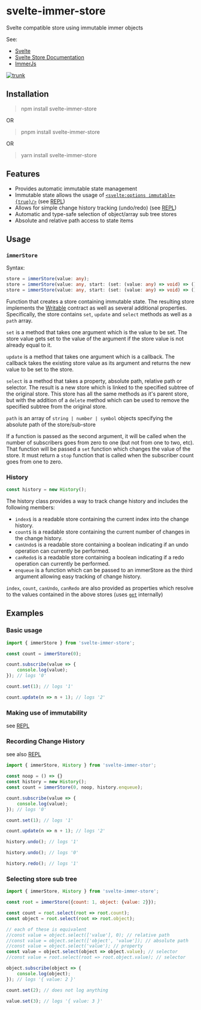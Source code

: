 # svelte-immer-store

Svelte compatible store using immutable immer objects 

See:
* [Svelte](https://svelte.dev/)
* [Svelte Store Documentation](https://svelte.dev/docs#svelte_store)
* [ImmerJs](https://immerjs.github.io/immer/)

[![trunk](https://github.com/WHenderson/svelte-immer-store/actions/workflows/trunk.yml/badge.svg)](https://github.com/WHenderson/svelte-immer-store/actions/workflows/trunk.yml)

## Installation

> npm install svelte-immer-store

OR

> pnpm install svelte-immer-store

OR

> yarn install svelte-immer-store


## Features

* Provides automatic immutable state management
* Immutable state allows the usage of [`<svelte:options immutable={true}/>`](https://svelte.dev/docs#svelte_options) (see [REPL](https://svelte.dev/repl/72d9a5cc222f4dde98e5cc7e5b48d118?version=3.38.2))
* Allows for simple change history tracking (undo/redo) (see [REPL](https://svelte.dev/repl/36bc342889c34e70857b012f58caaa67?version=3.38.2))
* Automatic and type-safe selection of object/array sub tree stores
* Absolute and relative path access to state items

## Usage

### `immerStore`

Syntax:
```ts
store = immerStore(value: any);
store = immerStore(value: any, start: (set: (value: any) => void) => () => void);
store = immerStore(value: any, start: (set: (value: any) => void) => () => void, record: (change: { undo?: () => void; redo?: () => void; }) => void);
```

Function that creates a store containing immutable state. 
The resulting store implements the [Writable](https://svelte.dev/docs#writable) contract as well as several additional properties.
Specifically, the store contains `set`, `update` and `select` methods as well as a `path` array.

`set` is a method that takes one argument which is the value to be set. 
The store value gets set to the value of the argument if the store value is not already equal to it.

`update` is a method that takes one argument which is a callback. 
The callback takes the existing store value as its argument and returns the new value to be set to the store.

`select` is a method that takes a property, absolute path, relative path or selector.
The result is a new store which is linked to the specified subtree of the original store.
This store has all the same methods as it's parent store, but with the addition of a `delete` method which can be used to remove the specified subtree from the original store. 

`path` is an array of `string | number | symbol` objects specifying the absolute path of the store/sub-store

If a function is passed as the second argument, it will be called when the number of subscribers goes from zero to one (but not from one to two, etc). 
That function will be passed a `set` function which changes the value of the store. 
It must return a `stop` function that is called when the subscriber count goes from one to zero.

### History
```js
const history = new History();
```

The history class provides a way to track change history and includes the following members:

* `index$` is a readable store containing the current index into the change history.
* `count$` is a readable store containing the current number of changes in the change history.
* `canUndo$` is a readable store containing a boolean indicating if an undo operation can currently be performed.
* `canRedo$` is a readable store containing a boolean indicating if a redo operation can currently be performed.
* `enqueue` is a function which can be passed to an immerStore as the third argument allowing easy tracking of change history.

`index`, `count`, `canUndo`, `canRedo` are also provided as properties which resolve to the values contained in the above stores (uses [`get`](https://svelte.dev/docs#get) internally)

## Examples

### Basic usage
```js
import { immerStore } from 'svelte-immer-store';

const count = immerStore(0);

count.subscribe(value => {
    console.log(value);
}); // logs '0'

count.set(1); // logs '1'

count.update(n => n + 1); // logs '2'
```

### Making use of immutability
see [REPL](https://svelte.dev/repl/72d9a5cc222f4dde98e5cc7e5b48d118?version=3.38.2)

### Recording Change History
see also [REPL](https://svelte.dev/repl/36bc342889c34e70857b012f58caaa67?version=3.38.2)

```js
import { immerStore, History } from 'svelte-immer-stor';

const noop = () => {}
const history = new History();
const count = immerStore(0, noop, history.enqueue);

count.subscribe(value => {
    console.log(value);
}); // logs '0'

count.set(1); // logs '1'

count.update(n => n + 1); // logs '2'

history.undo(); // logs '1'

history.undo(); // logs '0'

history.redo(); // logs '1'
```

### Selecting store sub tree
```js
import { immerStore, History } from 'svelte-immer-store';

const root = immerStore({count: 1, object: {value: 2}});

const count = root.select(root => root.count);
const object = root.select(root => root.object);

// each of these is equivalent
//const value = object.select(['value'], 0); // relative path
//const value = object.select(['object', 'value']); // absolute path
//const value = object.select('value'); // property
const value = object.select(object => object.value); // selector
//const value = root.select(root => root.object.value); // selector

object.subscribe(object => {
    console.log(object);
}); // logs '{ value: 2 }'

count.set(2); // does not log anything

value.set(3); // logs '{ value: 3 }'
```
